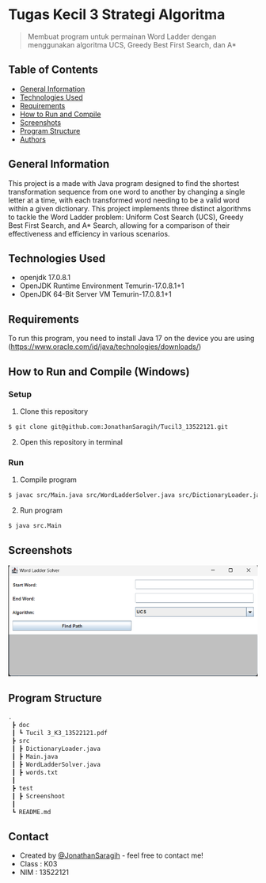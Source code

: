 # Tugas Kecil 3 Strategi Algoritma
> Membuat program untuk permainan Word Ladder dengan menggunakan algoritma UCS, Greedy Best First Search, dan A*

## Table of Contents
* [General Information](#general-information)
* [Technologies Used](#technologies-used)
* [Requirements](#requirements)
* [How to Run and Compile](#howtorunandcompile)
* [Screenshots](#screenshots)
* [Program Structure](programstructure)
* [Authors](#authors)
<!-- * [License](#license) -->


## General Information
This project is a made with Java program designed to find the shortest transformation sequence from one word to another by changing a single letter at a time, with each transformed word needing to be a valid word within a given dictionary. This project implements three distinct algorithms to tackle the Word Ladder problem: Uniform Cost Search (UCS), Greedy Best First Search, and A* Search, allowing for a comparison of their effectiveness and efficiency in various scenarios.
<!-- You don't have to answer all the questions - just the ones relevant to your project. -->


## Technologies Used
- openjdk 17.0.8.1
- OpenJDK Runtime Environment Temurin-17.0.8.1+1
- OpenJDK 64-Bit Server VM Temurin-17.0.8.1+1


## Requirements
To run this program, you need to install Java 17 on the device you are using 
(https://www.oracle.com/id/java/technologies/downloads/)

## **How to Run and Compile (Windows)**
### **Setup**
1. Clone this repository <br>
```sh 
$ git clone git@github.com:JonathanSaragih/Tucil3_13522121.git
```
2. Open this repository in terminal

### **Run**
1. Compile program <br>
```sh 
$ javac src/Main.java src/WordLadderSolver.java src/DictionaryLoader.java
```

2. Run program <br>
```sh 
$ java src.Main
```

## Screenshots
<img src="test/image.png">
<!-- If you have screenshots you'd like to share, include them here. -->

## Program Structure
```
.
 ┣ doc
 ┃ ┗ Tucil 3_K3_13522121.pdf
 ┣ src
 ┃ ┣ DictionaryLoader.java
 ┃ ┣ Main.java
 ┃ ┣ WordLadderSolver.java
 ┃ ┣ words.txt
 ┃ 
 ┣ test
 ┃ ┣ Screenshoot
 ┃ 
 ┗ README.md
```

## Contact
* Created by [@JonathanSaragih](https://www.linkedin.com/in/jonathan-emmanuel-saragih-273596286/) - feel free to contact me!
* Class : K03
* NIM : 13522121


<!-- Optional -->
<!-- ## License -->
<!-- This project is open source and available under the [... License](). -->

<!-- You don't have to include all sections - just the one's relevant to your project -->